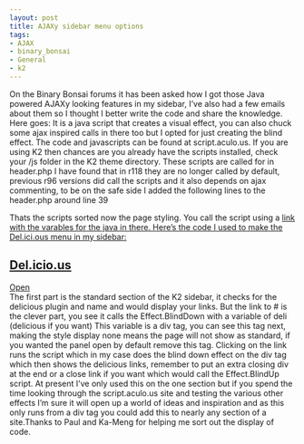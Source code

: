 ```yaml
---
layout: post
title: AJAXy sidebar menu options
tags:
- AJAX
- binary_bonsai
- General
- k2
---
```

On the Binary Bonsai forums it has been asked how I got those Java powered AJAXy looking features in my sidebar, I’ve also had a few emails about them so I thought I better write the code and share the knowledge. Here goes:
It is a java script that creates a visual effect, you can also chuck some ajax inspired calls in there too but I opted for just creating the blind effect. The code and javascripts can be found at script.aculo.us. If you are using K2 then chances are you already have the scripts installed, check your /js folder in the K2 theme directory. These scripts are called for in header.php I have found that in r118 they are no longer called by default, previous r96 versions did call the scripts and it also depends on ajax commenting, to be on the safe side I added the following lines to the header.php around line 39<script type="text/javascript" src="<?php bloginfo(''template_directory''); ?>/js/prototype.js"></script>
<script type="text/javascript" src="<?php bloginfo(''template_directory''); ?>/js/effects.js"></script>
Thats the scripts sorted now the page styling. You call the script using a <a href> link with the varables for the java in there. Here’s the code I used to make the Del.ici.ous menu in my sidebar:<?php if ((function_exists(''delicious'')) && is_home() && !(is_paged()) ) { $k2deliciousname = get_option(''k2deliciousname''); ?>
<div class="sb-delicious"><h2><a href="http://del.icio.us/<?php echo $k2deliciousname; ?>" title="My del.icio.us links library">Del.icio.us</a></h2><span class="metalink"><a href="#" onclick="Effect.BlindDown(''deli'');; return false;">Open</a></span>
<div id="deli" style="display:none;"><ul>
<span class="metalink"><a href="http://del.icio.us/rss/<?php echo $k2deliciousname; ?>" title="RSS Feed for del.icio.us links">Connect to RSS feed</a></span>
<div><?php delicious($k2deliciousname); ?></div>
</ul><span class="metalink"><a href="#" onclick="Effect.BlindUp(''deli'');; return false;">Close Del.icio.us</a></span>
</div>
</div>
The first part is the standard section of the K2 sidebar, it checks for the delicious plugin and name and would display your links. But the link to # is the clever part, you see it calls the Effect.BlindDown with a variable of deli (delicious if you want) This variable is a div tag, you can see this tag next, making the style display none means the page will not show as standard, if you wanted the panel open by default remove this tag.
Clicking on the link runs the script which in my case does the blind down effect on the div tag which then shows the delicious links, remember to put an extra closing div at the end or a close link if you want which would call the Effect.BlindUp script.
At present I’ve only used this on the one section but if you spend the time looking through the script.aculo.us site and testing the various other effects I’m sure it will open up a world of ideas and inspiration and as this only runs from a div tag you could add this to nearly any section of a site.Thanks to Paul and Ka-Meng for helping me sort out the display of code.
